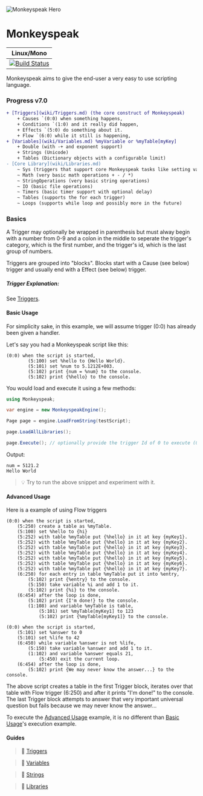 ![Monkeyspeak Hero](https://i.pinimg.com/736x/2f/f0/87/2ff087415a5009984739aa8fde5d5d4a--cartoon-monkeys-monkey-cartoon.jpg)
# Monkeyspeak
Linux/Mono |
------------ |
[![Build Status](https://travis-ci.org/captkirk88/monkeyspeak.svg?branch=master)](https://travis-ci.org/captkirk88/monkeyspeak) |

Monkeyspeak aims to give the end-user a very easy to use scripting language.  

### Progress v7.0
```diff
+ [Triggers](wiki/Triggers.md) (the core construct of Monkeyspeak)
    + Causes `(0:0) when something happens,
    + Conditions `(1:0) and it really did happen,
    + Effects `(5:0) do something about it.
    + Flow `(6:0) while it still is happening,
+ [Variables](wiki/Variables.md) %myVariable or %myTable[myKey]
    + Double (with -+ and exponent support)
    + Strings (Unicode)
    + Tables (Dictionary objects with a configurable limit)
- [Core Library](wiki/Libraries.md)
    ~ Sys (triggers that support core Monkeyspeak tasks like setting variables)
    ~ Math (very basic math operations + - / *)
    ~ StringOperations (very basic string operations)
    ~ IO (basic file operations)
    ~ Timers (basic timer support with optional delay)
    ~ Tables (supports the for each trigger)
    ~ Loops (supports while loop and possibly more in the future)
```

### Basics
A Trigger may optionally be wrapped in parenthesis but must alway begin with a number 
from 0-9 and a colon in the middle to seperate the trigger's category, which is the 
first number, and the trigger's id, which is the last group of numbers.

Triggers are grouped into "blocks".  Blocks start with a Cause (see below) trigger 
and usually end with a Effect (see below) trigger.
##### Trigger Explanation:

See [Triggers](wiki/Triggers.md#break-down).

#### Basic Usage
For simplicity sake, in this example, we will assume trigger (0:0) has already been given a handler.

Let's say you had a Monkeyspeak script like this:
```
(0:0) when the script is started,
        (5:100) set %hello to {Hello World}.
        (5:101) set %num to 5.1212E+003.
        (5:102) print {num = %num} to the console.
        (5:102) print {%hello} to the console.
```
You would load and execute it using a few methods:
```csharp
using Monkeyspeak;

var engine = new MonkeyspeakEngine();

Page page = engine.LoadFromString(testScript);

page.LoadAllLibraries();

page.Execute(); // optionally provide the trigger Id of 0 to execute (0:0)
```
Output:
```
num = 5121.2
Hello World
```

> :bulb: Try to run the above snippet and experiment with it.

#### Advanced Usage

Here is a example of using Flow triggers

```
(0:0) when the script is started,
    (5:250) create a table as %myTable.
    (5:100) set %hello to {hi}
    (5:252) with table %myTable put {%hello} in it at key {myKey1}.
    (5:252) with table %myTable put {%hello} in it at key {myKey2}.
    (5:252) with table %myTable put {%hello} in it at key {myKey3}.
    (5:252) with table %myTable put {%hello} in it at key {myKey4}.
    (5:252) with table %myTable put {%hello} in it at key {myKey5}.
    (5:252) with table %myTable put {%hello} in it at key {myKey6}.
    (5:252) with table %myTable put {%hello} in it at key {myKey7}.
    (6:250) for each entry in table %myTable put it into %entry,
        (5:102) print {%entry} to the console.
        (5:150) take variable %i and add 1 to it.
        (5:102) print {%i} to the console.
    (6:454) after the loop is done,
        (5:102) print {I'm done!} to the console.
        (1:108) and variable %myTable is table,
            (5:101) set %myTable[myKey1] to 123
            (5:102) print {%myTable[myKey1]} to the console.

(0:0) when the script is started,
    (5:101) set %answer to 0
    (5:101) set %life to 42
    (6:450) while variable %answer is not %life,
        (5:150) take variable %answer and add 1 to it.
        (1:102) and variable %answer equals 21,
            (5:450) exit the current loop.
    (6:454) after the loop is done,
        (5:102) print {We may never know the answer...} to the console.
```
The above script creates a table in the first Trigger block, iterates over 
that table with Flow trigger (6:250) and after it prints "I'm done!" to the 
console.  The last Trigger block attempts to answer that very important 
universal question but fails because we may never know the answer...

To execute the [Advanced Usage](#advanced-usage) example, it is no different 
than [Basic Usage](#basic-usage)'s execution example.

#### Guides

> :book: [Triggers](wiki/Triggers.md)

> :book: [Variables](wiki/Variables.md)

> :book: [Strings](wiki/Strings.md)

> :book: [Libraries](wiki/Libraries.md)
